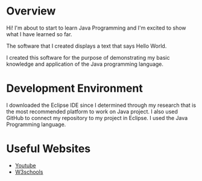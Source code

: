# Overview

Hi! I'm about to start to learn Java Programming and I'm excited to show what I have learned so far.

The software that I created displays a text that says Hello World.

I created this software for the purpose of demonstrating my basic knowledge and application of the Java programming language.

# Development Environment

I downloaded the Eclipse IDE since I determined through my research that is the most recommended platform to work on Java project. I also used GitHub to connect my repository to my project in Eclipse.
I used the Java Programming language.

# Useful Websites
* [Youtube](https://www.youtube.com/watch?v=B2N1AKIQfnY)
* [W3schools](https://www.w3schools.com/java/default.asp)
